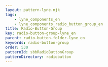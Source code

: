 ```yaml
---
layout: pattern-lyne.njk
tags: 
    - lyne_components_en
    - lyne_components_radio_button_group_en
title: Radio-Button-Group
key: radio-button-group-lyne_en
parent: radio-button-folder-lyne_en
keywords: radio-button-group
order: 530
patternId: sbbRadioButtonGroup
patternDirectory: radiobutton
---
```

